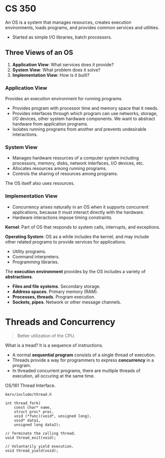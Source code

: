CS 350
=

An OS is a system that manages resources, creates execution environments, loads programs, and provides common services and utilities.

- Started as simple I/O libraries, batch processors.

## Three Views of an OS

1. **Application View**: What services does it provide?
2. **System View**: What problem does it solve?
3. **Implementation View**: How is it built?

### Application View

Provides an execution environment for running programs.

- Provides program with processor time and memory space that it needs.
- Provides interfaces through which program can use networks, storage, I/O devices, other system hardware components. We want to abstract hardware from application programs.
- Isolates running programs from another and prevents undesirable interactions.

### System View

- Manages hardware resources of a computer system including processors, memory, disks, network interfaces, I/O devices, etc.
- Allocates resources among running programs.
- Controls the sharing of resources among programs.

The OS itself also uses resources.

### Implementation View

- Concurrency arises naturally in an OS when it supports concurrent applications, because it must interact directly with the hardware.
- Hardware interactions impose timing constraints.

**Kernel**: Part of OS that responds to system calls, interrupts, and exceptions.

**Operating System**: OS as a while includes the kernel, and may include other related programs to provide services for applications.

- Utility programs.
- Command interpreters.
- Programming libraries.

The **execution environment** provides by the OS includes a variety of **abstractions**.

- **Files and file systems**. Secondary storage.
- **Address spaces**. Primary memory (RAM).
- **Processes, threads**. Program execution.
- **Sockets, pipes**. Network or other message channels.

# Threads and Concurrency

> Better utilization of the CPU.

What is a tread? It is a sequence of instructions.

- A normal **sequential program** consists of a single thread of execution.
- Threads provide a way for programmers to express **concurrency** in a program.
- In threaded concurrent programs, there are multiple threads of execution, all occuring at the same time.

OS/161 Thread Interface.

    kern/include/thread.h

    int thread_fork(
        const char* name,
        struct proc* proc,
        void (*func)(void*, unsigned long),
        void* data1,
        unsigned long data2);

    // Terminate the calling thread.
    void thread_exit(void);

    // Voluntarily yield execution.
    void thread_yield(void);

